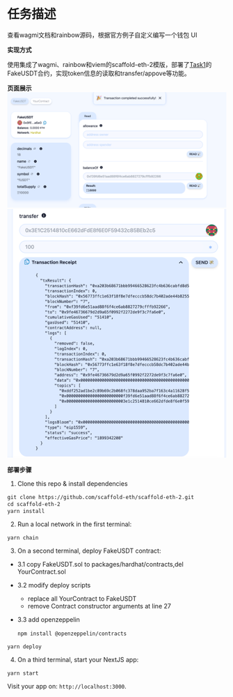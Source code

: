 # 任务描述

查看wagmi文档和rainbow源码，根据官方例子自定义编写一个钱包 UI

**实现方式**

使用集成了wagmi、rainbow和viem的scaffold-eth-2模版，部署了[Task1](../Task1/Task1.md)的FakeUSDT合约，实现token信息的读取和transfer/appove等功能。

**页面展示**
![img.png](img.png)
![img_1.png](img_1.png)

**部署步骤**

1. Clone this repo & install dependencies

```
git clone https://github.com/scaffold-eth/scaffold-eth-2.git
cd scaffold-eth-2
yarn install
```

2. Run a local network in the first terminal:

```
yarn chain
```

3. On a second terminal, deploy FakeUSDT contract:

* 3.1  copy FakeUSDT.sol to packages/hardhat/contracts,del YourContract.sol
* 3.2  modify deploy scripts

  * replace all YourContract to FakeUSDT
  * remove Contract constructor arguments at line 27
* 3.3  add openzeppelin

  ``npm install @openzeppelin/contracts``

```
yarn deploy 
```

4. On a third terminal, start your NextJS app:

```
yarn start
```

Visit your app on: `http://localhost:3000`.
